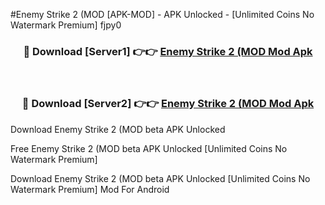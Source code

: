 #Enemy Strike 2 (MOD [APK-MOD] - APK Unlocked - [Unlimited Coins No Watermark Premium] fjpy0



<div align="center">

<h3>🔴 Download [Server1] 👉👉 <a href="https://momento.my/?title=Enemy_Strike_2_(MOD">Enemy Strike 2 (MOD Mod Apk</a></h3><br>

<h3>🔴 Download [Server2] 👉👉 <a href="https://momento.my/?title=Enemy_Strike_2_(MOD">Enemy Strike 2 (MOD Mod Apk</a></h3>
</div>



Download Enemy Strike 2 (MOD beta APK Unlocked

Free Enemy Strike 2 (MOD beta APK Unlocked [Unlimited Coins No Watermark Premium]

Download Enemy Strike 2 (MOD beta APK Unlocked [Unlimited Coins No Watermark Premium] Mod For Android
